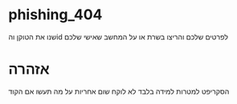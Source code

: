 # phishing_404

שנו את הטוקן והid לפרטים שלכם
והריצו בשרת או על המחשב שאישי שלכם

# אזהרה
הסקריפט למטרות למידה בלבד לא לוקח שום אחריות על מה תעשו אם הקוד
